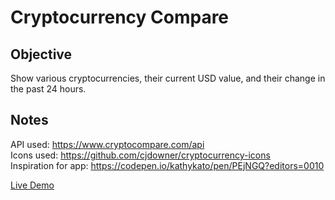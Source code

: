 # Cryptocurrency Compare

## Objective
Show various cryptocurrencies, their current USD value, and their change in the past 24 hours.


## Notes
API used: https://www.cryptocompare.com/api  
Icons used: https://github.com/cjdowner/cryptocurrency-icons  
Inspiration for app: https://codepen.io/kathykato/pen/PEjNGQ?editors=0010  

[Live Demo](http://cryptocompare.ziggysauce.surge.sh/)
